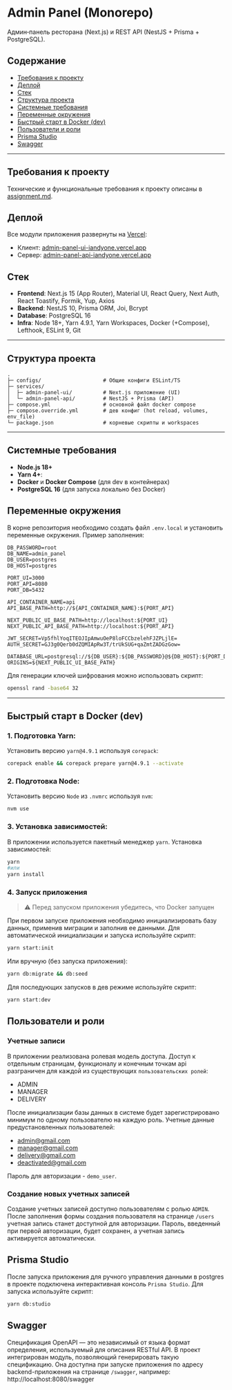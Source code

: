 # Admin Panel (Monorepo)

Aдмин‑панель ресторана (Next.js) и REST API (NestJS + Prisma + PostgreSQL).

## Содержание

- [Требования к проекту](#требования-к-проекту)
- [Деплой](#деплой)
- [Стек](#стек)
- [Структура проекта](#структура-проекта)
- [Системные требования](#системные-требования)
- [Переменные окружения](#переменные-окружения)
- [Быстрый старт в Docker (dev)](#быстрый-старт-в-docker-dev)
- [Пользователи и роли](#пользователи-и-роли)
- [Prisma Studio](#prisma-studio)
- [Swagger](#swagger)

---

## Требования к проекту

Технические и функциональные требования к проекту описаны в [assignment.md](assignment.md).

## Деплой

Все модули приложения развернуты на [Vercel](https://vercel.com):

- Клиент: [admin-panel-ui-iandyone.vercel.app](https://admin-panel-ui-iandyone.vercel.app/)
- Сервер: [admin-panel-api-iandyone.vercel.app](https://admin-panel-api-iandyone.vercel.app/)

## Стек

- **Frontend**: Next.js 15 (App Router), Material UI, React Query, Next Auth, React Toastify, Formik, Yup, Axios
- **Backend**: NestJS 10, Prisma ORM, Joi, Bcrypt
- **Database**: PostgreSQL 16
- **Infra**: Node 18+, Yarn 4.9.1, Yarn Workspaces, Docker (+Compose), Lefthook, ESLint 9, Git

---

## Структура проекта

```
.
├─ configs/                    # Общие конфиги ESLint/TS
├─ services/
│  ├─ admin-panel-ui/          # Next.js приложение (UI)
│  └─ admin-panel-api/         # NestJS + Prisma (API)
├─ compose.yml                 # основной файл docker compose
├─ compose.override.yml        # дев конфиг (hot reload, volumes, env_file)
└─ package.json                # корневые скрипты и workspaces
```

---

## Системные требования

- **Node.js 18+**
- **Yarn 4+**:
- **Docker** и **Docker Compose** (для dev в контейнерах)
- **PostgreSQL 16** (для запуска локально без Docker)

## Переменные окружения

В корне репозитория необходимо создать файл `.env.local` и установить переменные окружения. Пример заполнения:

```env
DB_PASSWORD=root
DB_NAME=admin_panel
DB_USER=postgres
DB_HOST=postgres

PORT_UI=3000
PORT_API=8080
PORT_DB=5432

API_CONTAINER_NAME=api
API_BASE_PATH=http://${API_CONTAINER_NAME}:${PORT_API}

NEXT_PUBLIC_UI_BASE_PATH=http://localhost:${PORT_UI}
NEXT_PUBLIC_API_BASE_PATH=http://localhost:${PORT_API}

JWT_SECRET=Vp5fhlYoqITEOJIpAmwuOeP8loFCCbzelehFJZPLjlE=
AUTH_SECRET=GJ3g0Qerb0dZQMIApRw3T/trUkSUG+qaZmtZADGzGow=

DATABASE_URL=postgresql://${DB_USER}:${DB_PASSWORD}@${DB_HOST}:${PORT_DB}/${DB_NAME}
ORIGINS=${NEXT_PUBLIC_UI_BASE_PATH}
```

Для генерации ключей шифрования можно использовать скрипт:

```bash
openssl rand -base64 32
```

---

## Быстрый старт в Docker (dev)

### 1. Подготовка Yarn:

Установить версию `yarn@4.9.1` используя `corepack`:

```bash
corepack enable && corepack prepare yarn@4.9.1 --activate
```

### 2. Подготовка Node:

Установить версию `Node` из `.nvmrc` используя `nvm`:

```bash
nvm use
```

### 3. Установка зависимостей:

В приложении используется пакетный менеджер `yarn`. Установка зависимостей:

```bash
yarn
#или
yarn install
```

### 4. Запуск приложения

> ⚠️ Перед запуском приложения убедитесь, что Docker запущен

При первом запуске приложения необходимо инициализировать базу данных, применив миграции и заполнив ее данными. Для автоматической инициализации и запуска используйте скрипт:

```bash
yarn start:init
```

Или вручную (без запуска приложения):

```bash
yarn db:migrate && db:seed
```

Для последующих запусков в дев режиме используйте скрипт:

```bash
yarn start:dev
```

## Пользователи и роли

### Учетные записи

В приложении реализована ролевая модель доступа. Доступ к отдельным страницам, функционалу и конечным точкам api разграничен для каждой из существующих `пользовательских ролей`:

- ADMIN
- MANAGER
- DELIVERY

После инициализации базы данных в системе будет зарегистрировано минимум по одному пользователю на каждую роль.
Учетные данные предустановленных пользователей:

- admin@gmail.com
- manager@gmail.com
- delivery@gmail.com
- deactivated@gmail.com

Пароль для авторизации - `demo_user`.

### Создание новых учетных записей

Создание учетных записей доступно пользователям с ролью `ADMIN`. После заполнения формы создания пользователя на странице `/users` учетная запись станет доступной для авторизации. Пароль, введенный при первой авторизации, будет сохранен, а учетная запись активируется автоматически.

## Prisma Studio

После запуска приложения для ручного управления данными в postgres в проекте подключена интерактивная консоль `Prisma Studio`. Для запуска используйте скрипт:

```zsh
yarn db:studio
```

## Swagger

Спецификация OpenAPI — это независимый от языка формат определения, используемый для описания RESTful API. В проект интегрирован модуль, позволяющий генерировать такую ​​спецификацию. Она доступна при запуске приложения по адресу backend-приложения на странице `/swagger`, например:
http://localhost:8080/swagger

